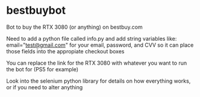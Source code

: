 # bestbuybot
Bot to buy the RTX 3080 (or anything) on bestbuy.com

Need to add a python file called info.py and add string variables like:
email="test@gmail.com"
for your email, password, and CVV so it can place those fields into the appropiate checkout boxes

You can replace the link for the RTX 3080 with whatever you want to run the bot for (PS5 for example)

Look into the selenium python library for details on how everything works, or if you need to alter anything
